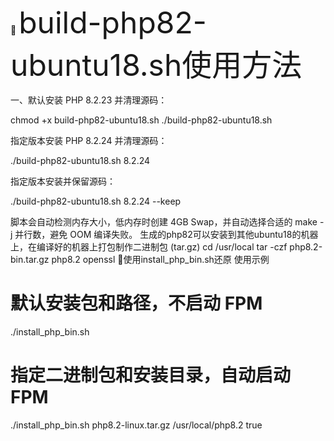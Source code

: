 
🚀 <font size=7>build-php82-ubuntu18.sh使用方法</font>  

一、默认安装 PHP 8.2.23 并清理源码：

chmod +x build-php82-ubuntu18.sh
./build-php82-ubuntu18.sh


指定版本安装 PHP 8.2.24 并清理源码：

./build-php82-ubuntu18.sh 8.2.24


指定版本安装并保留源码：

./build-php82-ubuntu18.sh 8.2.24 --keep


脚本会自动检测内存大小，低内存时创建 4GB Swap，并自动选择合适的 make -j 并行数，避免 OOM 编译失败。
生成的php82可以安装到其他ubuntu18的机器上，在编译好的机器上打包制作二进制包 (tar.gz)
cd /usr/local
tar -czf php8.2-bin.tar.gz php8.2 openssl
🚀使用install_php_bin.sh还原
使用示例
# 默认安装包和路径，不启动 FPM
./install_php_bin.sh

# 指定二进制包和安装目录，自动启动 FPM
./install_php_bin.sh php8.2-linux.tar.gz /usr/local/php8.2 true
